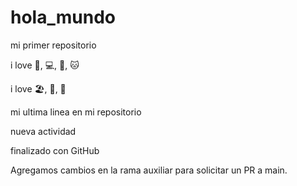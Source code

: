 # hola_mundo

mi primer repositorio

i love 🎹, 💻, 🍕, 🐱

i love 🏖️, 🎥, 🍷

mi ultima linea en mi repositorio

nueva actividad

finalizado con GitHub

Agregamos cambios en la rama auxiliar para solicitar un PR a main.
